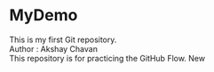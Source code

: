 # MyDemo
This is my first Git repository.
<br>
Author : Akshay Chavan
<br>
This repository is for practicing the GitHub Flow.
New
